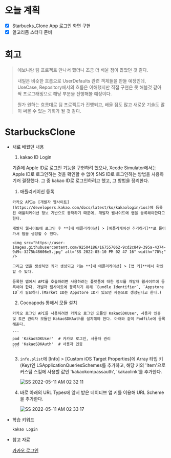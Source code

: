 # 오늘 계획

- [x] Starbucks_Clone App 로그인 화면 구현
- [x] 알고리즘 스터디 준비

# 회고

> 에보니랑 팀 프로젝트 만나서 했더니 조금 더 배울 점이 많았던 것 같다.  
>
> 내일은 비슷한 흐름으로 UserDefaults 관련 객체들을 만들 예정인데, UseCase, Repository에서의 흐름은 이해했지만 직접 구현은 못 해볼것 같아 짝 프로그래밍으로 해당 부분을 진행해볼 예정이다.
>
> 뭔가 원하는 흐름대로 팀 프로젝트가 진행되고, 배울 점도 많고 새로운 기술도 많이 써볼 수 있는 기회가 될 것 같다.

# StarbucksClone

- 새로 배웠던 내용

  1. kakao ID Login

  	기존에 Apple ID로 로그인 기능을 구현하려 했으나, Xcode Simulator에서는 Apple ID로 로그인하는 것을 확인할 수 없어 SNS ID로 로그인하는 방법을 사용하기러 결정했다. 그 중 kakao ID로 로그인하려고 했고, 그 방법을 정리한다.

  	1. 애플리케이션 등록

  	  카카오 API는 [개발자 웹사이트](https://developers.kakao.com/docs/latest/ko/kakaologin/ios)에 등록된 애플리케이션 정보 기반으로 동작하기 때문에, 개발자 웹사이트에 앱을 등록해야한다고 한다.

  	  개발자 웹사이트에 로그인 후 **[내 애플리케이션] > [애플리케이션 추가하기]**로 들어가서 앱을 생성할 수 있다.

  	  <img src="https://user-images.githubusercontent.com/92504186/167557062-9cd2c849-395a-4374-9d9c-3275b48606e5.jpg" alt="SS 2022-05-10 PM 02 47 16" width="70%;" />

  	  그리고 앱을 생성하면 키가 생성되고 키는 **[내 애플리케이션] > [앱 키]**에서 확인할 수 있다.

  	  등록한 앱에서 API를 호출하려면 사용하려는 플랫폼에 대한 정보를 개발자 웹사이트에 등록해야 한다. 개발자 웹사이트에 등록하기 위해 `Bundle Identifier`, `Appstore ID`가 필요하다.(Market ID는 Appstore ID가 있으면 자동으로 생성된다고 한다.)

  	2. Cocoapods 통해서 모듈 설치

  	  카카오 로그인 API를 사용하려면 카카오 로그인 모듈인 KakaoSDKUser, 사용자 인증 및 토큰 관리자 모듈인 KakaoSDKAuth를 설치해야 한다. 아래와 같이 Podfile에 등록해준다.

  	  ```
  	  pod 'KakaoSDKUser'  # 카카오 로그인, 사용자 관리
  	  pod 'KakaoSDKAuth'  # 사용자 인증
  	  ```

  	3. `info.plist`에 [Info] > [Custom iOS Target Properties]에 Array 타입 키(Key)인 LSApplicationQueriesSchemes를 추가하고, 해당 키의 'Item'으로 커스텀 스킴에 사용할 값인 'kakaokompassauth', 'kakaolink'를 추가한다.

  		![SS 2022-05-11 AM 02 32 11](https://user-images.githubusercontent.com/92504186/167688175-79044623-a632-4f2b-bf4e-fbebbb15314b.jpg)
  	
  	4. 바로 아래의 URL Types에 앞서 받은 네이티브 앱 키를 이용해 URL Scheme을 추가한다.
  	
  		![SS 2022-05-11 AM 02 33 17](https://user-images.githubusercontent.com/92504186/167688358-11d4593a-947b-4e41-b7bf-d3cf28a53749.jpg)
  	
  		
  	

-  학습 키워드

	`kakao Login`

- 참고 자료

	[카카오 로그인](https://velog.io/@parkgyurim/iOS-SwiftUI-Kakao-Login)



